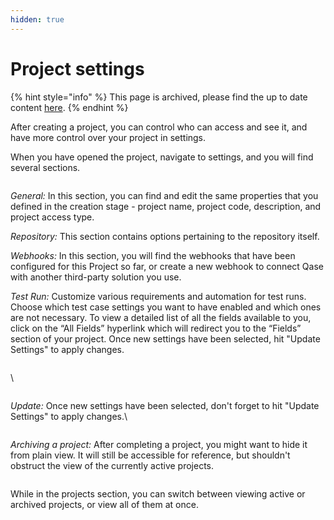 ```yaml
---
hidden: true
---
```


# Project settings

{% hint style="info" %}
This page is archived, please find the up to date content [here](../get-started-with-the-qase-platform/create-a-project.md#h_e70fd5f298).
{% endhint %}

After creating a project, you can control who can access and see it, and have more control over your project in settings.

When you have opened the project, navigate to settings, and you will find several sections.

<figure><img src="https://downloads.intercomcdn.com/i/o/609556285/9bbf51c3ca9f20deffac4b8c/image.png" alt=""><figcaption></figcaption></figure>

_General:_ In this section, you can find and edit the same properties that you defined in the creation stage - project name, project code, description, and project access type.

_Repository:_ This section contains options pertaining to the repository itself.

_Webhooks:_ In this section, you will find the webhooks that have been configured for this Project so far, or create a new webhook to connect Qase with another third-party solution you use.

_Test Run:_ Customize various requirements and automation for test runs. Choose which test case settings you want to have enabled and which ones are not necessary. To view a detailed list of all the fields available to you, click on the “All Fields” hyperlink which will redirect you to the “Fields” section of your project. Once new settings have been selected, hit "Update Settings" to apply changes.

<figure><img src="https://downloads.intercomcdn.com/i/o/609558405/d2f634fb8e155a81e231d6f2/image.png" alt=""><figcaption></figcaption></figure>

\\

<figure><img src="https://downloads.intercomcdn.com/i/o/609558235/9d1a07aff73013868fbe3802/image.png" alt=""><figcaption></figcaption></figure>

_Update:_ Once new settings have been selected, don't forget to hit "Update Settings" to apply changes.\\

<figure><img src="https://downloads.intercomcdn.com/i/o/609558957/8ee5dd9091b5094900c26bcb/image.png" alt=""><figcaption></figcaption></figure>

_Archiving a project:_ After completing a project, you might want to hide it from plain view. It will still be accessible for reference, but shouldn't obstruct the view of the currently active projects.

<figure><img src="https://downloads.intercomcdn.com/i/o/609559045/9c9b142b3cc384ca56ea8b70/image.png" alt=""><figcaption></figcaption></figure>

While in the projects section, you can switch between viewing active or archived projects, or view all of them at once.

<figure><img src="https://qase.intercom-attachments-7.com/i/o/595207212/3705797104e1a75f9ef127c9/gLx07FZghVFV-B6NMunYlGuJZ-OfILQ9NWuENMQhJ9zlzzCRnWJVKJdu7tl2i0ZF9AKaCqGn6J-3m3yqFpCzNZlvKtjDcoRjEeb5RR8iYTE20PvOiBX_j9O4YzGXCVnOONwIJQmROAvE3Z-fvEVlNXokgkitCfJ_UElRyRV_1fYKqYGNYIkNTJhrqw" alt=""><figcaption></figcaption></figure>
